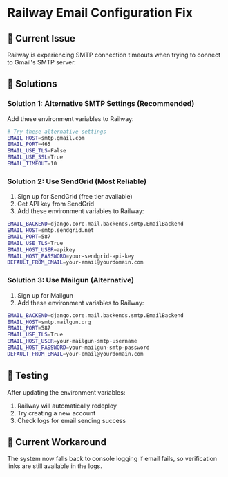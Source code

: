 # Railway Email Configuration Fix

## 🚨 Current Issue
Railway is experiencing SMTP connection timeouts when trying to connect to Gmail's SMTP server.

## 🔧 Solutions

### Solution 1: Alternative SMTP Settings (Recommended)
Add these environment variables to Railway:

```bash
# Try these alternative settings
EMAIL_HOST=smtp.gmail.com
EMAIL_PORT=465
EMAIL_USE_TLS=False
EMAIL_USE_SSL=True
EMAIL_TIMEOUT=10
```

### Solution 2: Use SendGrid (Most Reliable)
1. Sign up for SendGrid (free tier available)
2. Get API key from SendGrid
3. Add these environment variables to Railway:

```bash
EMAIL_BACKEND=django.core.mail.backends.smtp.EmailBackend
EMAIL_HOST=smtp.sendgrid.net
EMAIL_PORT=587
EMAIL_USE_TLS=True
EMAIL_HOST_USER=apikey
EMAIL_HOST_PASSWORD=your-sendgrid-api-key
DEFAULT_FROM_EMAIL=your-email@yourdomain.com
```

### Solution 3: Use Mailgun (Alternative)
1. Sign up for Mailgun
2. Add these environment variables to Railway:

```bash
EMAIL_BACKEND=django.core.mail.backends.smtp.EmailBackend
EMAIL_HOST=smtp.mailgun.org
EMAIL_PORT=587
EMAIL_USE_TLS=True
EMAIL_HOST_USER=your-mailgun-smtp-username
EMAIL_HOST_PASSWORD=your-mailgun-smtp-password
DEFAULT_FROM_EMAIL=your-email@yourdomain.com
```

## 🧪 Testing
After updating the environment variables:
1. Railway will automatically redeploy
2. Try creating a new account
3. Check logs for email sending success

## 📧 Current Workaround
The system now falls back to console logging if email fails, so verification links are still available in the logs.


